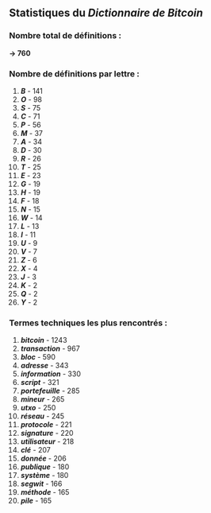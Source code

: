 ## Statistiques du *Dictionnaire de Bitcoin*

### Nombre total de définitions : 
**-> 760**

### Nombre de définitions par lettre :
1. ***B*** - 141
2. ***O*** - 98
3. ***S*** - 75
4. ***C*** - 71
5. ***P*** - 56
6. ***M*** - 37
7. ***A*** - 34
8. ***D*** - 30
9. ***R*** - 26
10. ***T*** - 25
11. ***E*** - 23
12. ***G*** - 19
13. ***H*** - 19
14. ***F*** - 18
15. ***N*** - 15
16. ***W*** - 14
17. ***L*** - 13
18. ***I*** - 11
19. ***U*** - 9
20. ***V*** - 7
21. ***Z*** - 6
22. ***X*** - 4
23. ***J*** - 3
24. ***K*** - 2
25. ***Q*** - 2
26. ***Y*** - 2

### Termes techniques les plus rencontrés :
1. ***bitcoin*** - 1243
2. ***transaction*** - 967
3. ***bloc*** - 590
4. ***adresse*** - 343
5. ***information*** - 330
6. ***script*** - 321
7. ***portefeuille*** - 285
8. ***mineur*** - 265
9. ***utxo*** - 250
10. ***réseau*** - 245
11. ***protocole*** - 221
12. ***signature*** - 220
13. ***utilisateur*** - 218
14. ***clé*** - 207
15. ***donnée*** - 206
16. ***publique*** - 180
17. ***système*** - 180
18. ***segwit*** - 166
19. ***méthode*** - 165
20. ***pile*** - 165
